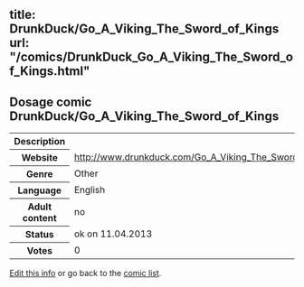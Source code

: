 title: DrunkDuck/Go_A_Viking_The_Sword_of_Kings
url: "/comics/DrunkDuck_Go_A_Viking_The_Sword_of_Kings.html"
---
Dosage comic DrunkDuck/Go_A_Viking_The_Sword_of_Kings
-----------------------------------------

<table class="comicinfo">
<tr>
<th>Description</th><td></td>
</tr>
<tr>
<th>Website</th><td><a href="http://www.drunkduck.com/Go_A_Viking_The_Sword_of_Kings/">http://www.drunkduck.com/Go_A_Viking_The_Sword_of_Kings/</a></td>
</tr>
<tr>
<th>Genre</th><td>Other</td>
</tr>
<tr>
<th>Language</th><td>English</td>
</tr>
<tr>
<th>Adult content</th><td>no</td>
</tr>
<tr>
<th>Status</th><td>ok on 11.04.2013</td>
</tr>
<tr>
<th>Votes</th><td>0</div></td>
</tr>
</table>

[Edit this info](/comics/DrunkDuck_Go_A_Viking_The_Sword_of_Kings_edit.html) or go back to the [comic list](../comic-index.html).
